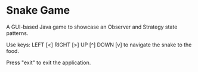 # Snake Game

A GUI-based Java game to showcase an Observer and Strategy state patterns.

Use keys:
LEFT [<]
RIGHT [>]
UP [^]
DOWN [v] to navigate the snake to the food.

Press "exit" to exit the application.
